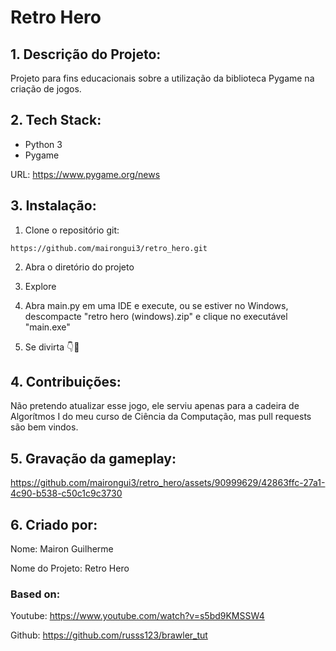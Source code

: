 # Retro Hero

## 1. Descrição do Projeto:

  Projeto para fins educacionais sobre a utilização da biblioteca Pygame na criação de jogos.

## 2. Tech Stack:

  - Python 3
  - Pygame

  URL: [https://www.pygame.org/news ](https://www.pygame.org/news)

## 3. Instalação:

  1. Clone o repositório git:

  ```
  https://github.com/mairongui3/retro_hero.git
  ```

  2. Abra o diretório do projeto

  3. Explore

  4. Abra main.py em uma IDE e execute, ou se estiver no Windows, descompacte "retro hero (windows).zip" e clique no executável "main.exe"

  5. Se divirta 👇🐐

## 4. Contribuições:

  Não pretendo atualizar esse jogo, ele serviu apenas para a cadeira de Algorítmos I do meu curso de Ciência da Computação, mas pull requests são bem vindos.

## 5. Gravação da gameplay:

https://github.com/mairongui3/retro_hero/assets/90999629/42863ffc-27a1-4c90-b538-c50c1c9c3730

## 6. Criado por:

  Nome: Mairon Guilherme

  Nome do Projeto: Retro Hero

### Based on:
 
  Youtube: https://www.youtube.com/watch?v=s5bd9KMSSW4

  Github: https://github.com/russs123/brawler_tut

